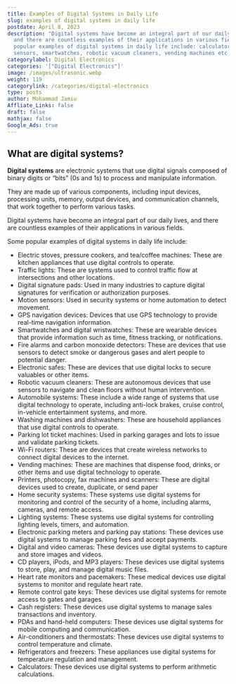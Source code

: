 ```yaml
---
title: Examples of Digital Systems in Daily Life
slug: examples of digital systems in daily life
postdate: April 8, 2023
description: "Digital systems have become an integral part of our daily lives,
  and there are countless examples of their applications in various fields. Some
  popular examples of digital systems in daily life include: calculators, motion
  sensors, smartwatches, robotic vacuum cleaners, vending machines etc."
categorylabel: Digital Electronics
categories: '["Digital Electronics"]'
image: /images/ultrasonic.webp
weight: 119
categorylink: /categories/digital-electronics
type: posts
author: Mohammad Jamiu
Affliate_Links: false
draft: false
mathjax: false
Google_Ads: true
---
```

## **What are digital systems?**

**Digital systems** are electronic systems that use digital signals composed of binary digits or “bits” (0s and 1s) to process and manipulate information. 

They are made up of various components, including input devices, processing units, memory, output devices, and communication channels, that work together to perform various tasks. 

Digital systems have become an integral part of our daily lives, and there are countless examples of their applications in various fields. 

Some popular examples of digital systems in daily life include:

* Electric stoves, pressure cookers, and tea/coffee machines: These are kitchen appliances that use digital controls to operate.
* Traffic lights: These are systems used to control traffic flow at intersections and other locations.
* Digital signature pads: Used in many industries to capture digital signatures for verification or authorization purposes.
* Motion sensors: Used in security systems or home automation to detect movement.
* GPS navigation devices: Devices that use GPS technology to provide real-time navigation information.
* Smartwatches and digital wristwatches: These are wearable devices that provide information such as time, fitness tracking, or notifications.
* Fire alarms and carbon monoxide detectors: These are devices that use sensors to detect smoke or dangerous gases and alert people to potential danger.
* Electronic safes: These are devices that use digital locks to secure valuables or other items.
* Robotic vacuum cleaners: These are autonomous devices that use sensors to navigate and clean floors without human intervention.
* Automobile systems: These include a wide range of systems that use digital technology to operate, including anti-lock brakes, cruise control, in-vehicle entertainment systems, and more.
* Washing machines and dishwashers: These are household appliances that use digital controls to operate.
* Parking lot ticket machines: Used in parking garages and lots to issue and validate parking tickets.
* Wi-Fi routers: These are devices that create wireless networks to connect digital devices to the internet.
* Vending machines: These are machines that dispense food, drinks, or other items and use digital technology to operate.
* Printers, photocopy, fax machines and scanners: These are digital devices used to create, duplicate, or send paper
* Home security systems: These systems use digital systems for monitoring and control of the security of a home, including alarms, cameras, and remote access.
* Lighting systems: These systems use digital systems for controlling lighting levels, timers, and automation.
* Electronic parking meters and parking pay stations: These devices use digital systems to manage parking fees and accept payments.
* Digital and video cameras: These devices use digital systems to capture and store images and videos.
* CD players, iPods, and MP3 players: These devices use digital systems to store, play, and manage digital music files.
* Heart rate monitors and pacemakers: These medical devices use digital systems to monitor and regulate heart rate.
* Remote control gate keys: These devices use digital systems for remote access to gates and garages.
* Cash registers: These devices use digital systems to manage sales transactions and inventory.
* PDAs and hand-held computers: These devices use digital systems for mobile computing and communication.
* Air-conditioners and thermostats: These devices use digital systems to control temperature and climate.
* Refrigerators and freezers: These appliances use digital systems for temperature regulation and management.
* Calculators: These devices use digital systems to perform arithmetic calculations.